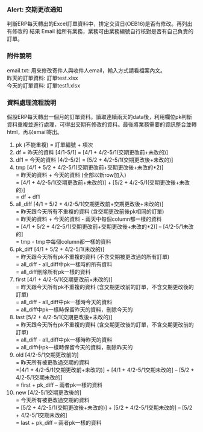 ### Alert: 交期更改通知
判斷ERP每天轉出的Excel訂單資料中，排定交貨日(OEB16)是否有修改。再列出有修改的
結果 Email 給所有業務，業務可由業務編號自行核對是否有自己負責的
訂單。 <br>

### 附件說明
email.txt: 用來修改寄件人與收件人email，輸入方式請看檔案內文。<br>
昨天的訂單資料: 訂單test.xlsx<br>
今天的訂單資料: 訂單test1.xlsx<br>

### 資料處理流程說明
假設ERP每天轉出一個月的訂單資料。讀取連續兩天的data後，利用欄位pk判斷資料重複並進行處理，可得出交期有修改的資料。最後將業務需要的資訊整合並轉html，再以email寄出。<br>
1.	pk (不能重複) = 訂單編號 + 項次
2.	df = 昨天的資料 [4/1-5/1] = [4/1 + 4/2-5/1(交期更改前+未改的)]
3.	df1 = 今天的資料 [4/2-5/2] = [5/2 + 4/2-5/1(交期更改後+未改的)]
4.	tmp [4/1 + 5/2 + 4/2-5/1(交期更改前+交期更改後+未改的*2)]<br>
      = 昨天的資料 + 今天的資料 (全部以新row加入)<br>
      = [4/1 + 4/2-5/1(交期更改前+未改的)] + [5/2 + 4/2-5/1(交期更改後+未改的)]<br>
      = df + df1<br>
5.	all_diff [4/1 + 5/2 + 4/2-5/1(交期更改前+交期更改後+未改的)]<br>
      = 昨天跟今天所有不重複的資料 (含交期更改前後pk相同的訂單)<br>
      = 昨天的資料 + 今天的資料 - 兩天中每個column都一樣的資料<br>
      = [4/1 + 5/2 + 4/2-5/1(交期更改前+交期更改後+未改的*2)] – [4/2-5/1未改的]<br>
      = tmp - tmp中每個column都一樣的資料
6.	pk_diff [4/1 + 5/2 + 4/2-5/1(未改的)]<br>
      = 昨天跟今天所有pk不重複的資料 (不含交期被更改過的所有訂單)<br>
      = all_diff - all_diff中pk一樣時的所有資料<br>
      = all_diff刪除所有pk一樣的資料<br>
7.	first [4/1 + 4/2-5/1(交期更改前+未改的)]<br>
	= 昨天跟今天所有pk不重複的資料 (含交期更改前的訂單，不含交期更改後的訂單)<br>
      = all_diff - all_diff中pk一樣時今天的資料<br>
      = all_diff中pk一樣時保留昨天的資料，刪除今天的<br>
8.	last [5/2 + 4/2-5/1(交期更改後+未改的)]<br>
	= 昨天跟今天所有pk不重複的資料 (含交期更改後的訂單，不含交期更改前的訂單)<br>
      = all_diff - all_diff中pk一樣時昨天的資料<br>
      = all_diff中pk一樣時保留今天的資料，刪除昨天的
9.	old [4/2-5/1交期更改前的]<br>
      = 昨天所有被更改過交期的資料<br>
       =[4/1 + 4/2-5/1(交期更改前+未改的)] + [4/1 + 4/2-5/1交期未改的] – [5/2 + 4/2-5/1交期未改的]<br>
       = first + pk_diff – 兩者pk一樣的資料<br>
10.	new [4/2-5/1交期更改後的]<br>
      = 今天所有被更改過交期的資料<br>
       = [5/2 + 4/2-5/1(交期更改後+未改的)] + [5/2 + 4/2-5/1交期未改的] – [5/2 + 4/2-5/1交期未改的]<br>
      = last + pk_diff – 兩者pk一樣的資料<br>
